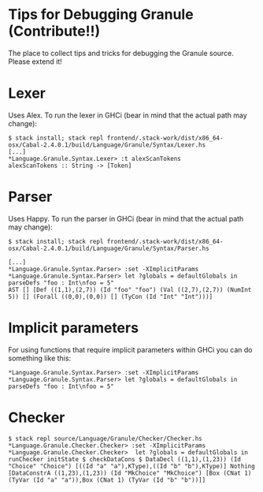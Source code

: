 # Tips for Debugging Granule (Contribute!!)

The place to collect tips and tricks for debugging the Granule source. Please extend it!

# Lexer

Uses Alex. To run the lexer in GHCi (bear in mind that the actual path may change):

```
$ stack install; stack repl frontend/.stack-work/dist/x86_64-osx/Cabal-2.4.0.1/build/Language/Granule/Syntax/Lexer.hs
[...]
*Language.Granule.Syntax.Lexer> :t alexScanTokens
alexScanTokens :: String -> [Token]
```

# Parser

Uses Happy. To run the parser in GHCi (bear in mind that the actual path may change):

```
$ stack install; stack repl frontend/.stack-work/dist/x86_64-osx/Cabal-2.4.0.1/build/Language/Granule/Syntax/Parser.hs

[...]
*Language.Granule.Syntax.Parser> :set -XImplicitParams
*Language.Granule.Syntax.Parser> let ?globals = defaultGlobals in parseDefs "foo : Int\nfoo = 5"
AST [] [Def ((1,1),(2,7)) (Id "foo" "foo") (Val ((2,7),(2,7)) (NumInt 5)) [] (Forall ((0,0),(0,0)) [] (TyCon (Id "Int" "Int")))]
```

# Implicit parameters

For using functions that require implicit parameters within GHCi you can do something like this:

```
*Language.Granule.Syntax.Parser> :set -XImplicitParams
*Language.Granule.Syntax.Parser> let ?globals = defaultGlobals in parseDefs "foo : Int\nfoo = 5"
```

# Checker

```
$ stack repl source/Language/Granule/Checker/Checker.hs
*Language.Granule.Checker.Checker> :set -XImplicitParams
*Language.Granule.Checker.Checker>  let ?globals = defaultGlobals in runChecker initState $ checkDataCons $ DataDecl ((1,1),(1,23)) (Id "Choice" "Choice") [((Id "a" "a"),KType),((Id "b" "b"),KType)] Nothing [DataConstrA ((1,23),(1,23)) (Id "MkChoice" "MkChoice") [Box (CNat 1) (TyVar (Id "a" "a")),Box (CNat 1) (TyVar (Id "b" "b"))]]
```

